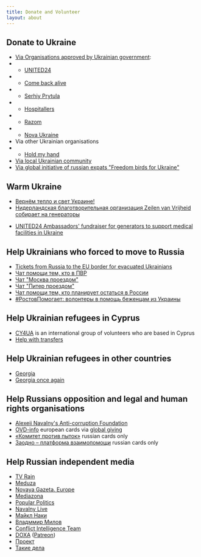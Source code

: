 ```yaml
---
title: Donate and Volunteer
layout: about
---
```

## Donate to Ukraine
* [Via Organisations approved by Ukrainian government](https://war.ukraine.ua/donate/):
* * [UNITED24](https://u24.gov.ua/)
* * [Come back alive](https://savelife.in.ua/)
* * [Serhiy Prytula](https://prytulafoundation.org/en/home/support_page)
* * [Hospitallers](https://www.hospitallers.life/needs-hospitallers)
* * [Razom](https://www.razomforukraine.org/donate/)
* * [Nova Ukraine](https://novaukraine.org/en/donate/)
* Via other Ukrainian organisations
* * [Hold my hand](https://helpinghand.org.ua/en)
* [Via local Ukrainian community](https://www.facebook.com/uacyprus.zvit/posts/pfbid0DTp9Jc3RLTn4KyG4agDVUkZMiS15wzVhwePVp1DfjWFNeCDgoe9Zf3tsjEe5ykEFl)
* [Via global initiative of russian expats "Freedom birds for Ukraine"](https://freedombirds.help/)

## Warm Ukraine
* [Вернём тепло и свет Украине!](https://wfu.world/)
* [Нидерландская благотворительная организация Zeilen van Vrijheid собирает на генераторы](https://zeilenvanvrijheid.nl/energy)
<!-- * Till Dec 7, russians cards only [https://holod.news/](https://holod.news/) -->
* [UNITED24 Ambassadors' fundraiser for generators to support medical facilities in Ukraine](https://donorbox.org/1000generators)


## Help Ukrainians who forced to move to Russia
* [Tickets from Russia to the EU border for evacuated Ukrainians](https://ua2eu.site/donate.html)
* [Чат помощи тем, кто в ПВР](https://t.me/+2CXTeMk6AWJlYTZi)
* [Чат "Москва проездом"](https://t.me/+QdQMjZWCEQpmODli)
* [Чат "Питер проездом"](https://t.me/+O5FDrSzB8B5lNGUy)
* [Чат помощи тем, кто планирует остаться в России](https://t.me/+ni1KenvCwAZlN2Yy)
* [#РостовПомогает: волонтеры в помощь беженцам из Украины](https://t.me/+PwjjKieTAYkyMWIy)

## Help Ukrainian refugees in Cyprus
* [CY4UA](https://cy4ua.com/language/en/i-can-help/) is an international group of volunteers who are based in Cyprus
* [Help with transfers](https://t.me/CyprusWheels) 

## Help Ukrainian refugees in other countries
* [Georgia](https://volunteerstbilisi.com/en/donate)
* [Georgia once again](https://volunteerstbilisi.com/en/donate)

## Help Russians opposition and legal and human rights organisations
<!-- * [Весна](https://vesna.democrat/donate/) Patreon/Boosty/Crypto -->
* [Alexeii Navalny's Anti-corruption Foundation](https://acf.international/)
* [OVD-info](https://donate.ovd.legal/) european cards via [global giving](https://www.globalgiving.org/projects/ovd-info/)
* [«Комитет против пыток»](https://donate.pytkam.net/) russian cards only
* [Заодно – платформа взаимопомощи](https://zaodno.org/) russian cards only

## Help Russian independent media
* [TV Rain](https://tvrain.tv/donate-en/)
* [Meduza](https://support.meduza.io/)
* [Novaya Gazeta. Europe](https://novayagazeta.eu/donate)
* [Mediazona](https://donate.zona.media/en)
* [Popular Politics](https://www.patreon.com/Popularpolitics)
* [Navalny Live](https://navalnylive.com/en)
* [Майкл Наки](https://www.patreon.com/macknack)
* [Владммир Милов](https://www.patreon.com/milov)
* [Conflict Intelligence Team](https://www.patreon.com/cit)
* [DOXA](https://dx1112-dot-xenon-antonym-362119.ew.r.appspot.com/) ([Patreon](https://www.patreon.com/doxajournal))
* [Проект](https://www.proekt.media/donate/)
* [Такие дела](https://takiedela.ru/donate/)

